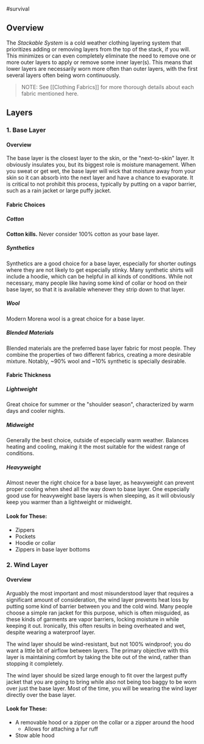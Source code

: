 #survival 
## Overview
The *Stackable System* is a cold weather clothing layering system that prioritizes adding or removing layers from the top of the stack, if you will.  This minimizes or can even completely eliminate the need to remove one or more outer layers to apply or remove some inner layer(s).  This means that lower layers are necessarily worn more often than outer layers, with the first several layers often being worn continuously.

> NOTE: See [[Clothing Fabrics]] for more thorough details about each fabric mentioned here.
## Layers
### 1. Base Layer
#### Overview
The base layer is the closest layer to the skin, or the "next-to-skin" layer.  It obviously insulates you, but its biggest role is moisture management.  When you sweat or get wet, the base layer will wick that moisture away from your skin so it can absorb into the next layer and have a chance to evaporate.  It is critical to not prohibit this process, typically by putting on a vapor barrier, such as a rain jacket or large puffy jacket.  
#### Fabric Choices
##### Cotton
**Cotton kills.**  Never consider 100% cotton as your base layer.
##### Synthetics
Synthetics are a good choice for a base layer, especially for shorter outings where they are not likely to get especially stinky.  Many synthetic shirts will include a hoodie, which can be helpful in all kinds of conditions.  While not necessary, many people like having some kind of collar or hood on their base layer, so that it is available whenever they strip down to that layer.  
##### Wool
Modern Morena wool is a great choice for a base layer.  
##### Blended Materials
Blended materials are the preferred base layer fabric for most people.  They combine the properties of two different fabrics, creating a more desirable mixture.  Notably, ~90% wool and ~10% synthetic is specially desirable.  
#### Fabric Thickness
##### Lightweight
Great choice for summer or the "shoulder season", characterized by warm days and cooler nights.
##### Midweight
Generally the best choice, outside of especially warm weather.  Balances heating and cooling, making it the most suitable for the widest range of conditions.  
##### Heavyweight
Almost never the right choice for a base layer, as heavyweight can prevent proper cooling when shed all the way down to base layer.  One especially good use for heavyweight base layers is when sleeping, as it will obviously keep you warmer than a lightweight or midweight.
#### Look for These:
- Zippers
- Pockets
- Hoodie or collar
- Zippers in base layer bottoms
### 2. Wind Layer
#### Overview
Arguably the most important and most misunderstood layer that requires a significant amount of consideration, the wind layer prevents heat loss by putting some kind of barrier between you and the cold wind.  Many people choose a simple ran jacket for this purpose, which is often misguided, as these kinds of garments are vapor barriers, locking moisture in while keeping it out.  Ironically, this often results in being overheated and wet, despite wearing a waterproof layer.

The wind layer should be wind-resistant, but not 100% windproof; you do want a little bit of airflow between layers.  The primary objective with this layer is maintaining comfort by taking the bite out of the wind, rather than stopping it completely.  

The wind layer should be sized large enough to fit over the largest puffy jacket that you are going to bring while also not being too baggy to be worn over just the base layer.  Most of the time, you will be wearing the wind layer directly over the base layer. 

#### Look for These:
- A removable hood or a zipper on the collar or a zipper around the hood
	- Allows for attaching a fur ruff
- Stow able hood